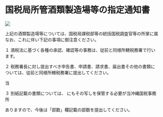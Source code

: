 # 国税局所管酒類製造場等の指定通知書

![](https://www.nta.go.jp/tmp/3ae9b549-be31-43a8-99be-d1af9d550c91/images/42c295fce7ad67816348cd525b16a8a5dfb4ff9de5c755ed003774e262e8107e.jpg)

上記の酒類製造場等については、国税局課税部等の統括国税調査官等の所掌に属なお、これに伴い下記の事項に御注意ください。

１ 酒税法に基づく各種の承認、確認等の事務は、従前と同様所轄税務署で行います。

２ 税務署長に対し提出すべき申告書、申請書、請求書、届出書その他の書類については、従前と同様所轄税務署に提出してください。

当

３ 別紙記載の書類については、 にもその写しを保管する必要が当沖縄国税事務所

ありますので、今後は「部数」欄記載の部数を提出してください。